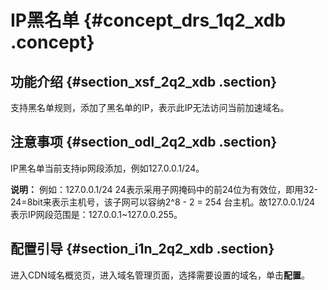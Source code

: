 # IP黑名单 {#concept_drs_1q2_xdb .concept}

## 功能介绍 {#section_xsf_2q2_xdb .section}

支持黑名单规则，添加了黑名单的IP，表示此IP无法访问当前加速域名。

## 注意事项 {#section_odl_2q2_xdb .section}

IP黑名单当前支持ip网段添加，例如127.0.0.1/24。

**说明：** 例如：127.0.0.1/24 24表示采用子网掩码中的前24位为有效位，即用32-24=8bit来表示主机号，该子网可以容纳2^8 - 2 = 254 台主机。故127.0.0.1/24 表示IP网段范围是：127.0.0.1~127.0.0.255。

## 配置引导 {#section_i1n_2q2_xdb .section}

进入CDN域名概览页，进入域名管理页面，选择需要设置的域名，单击**配置**。

